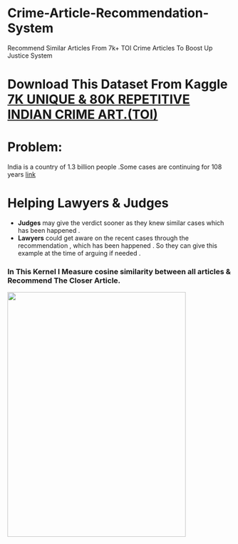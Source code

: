 # Crime-Article-Recommendation-System
Recommend Similar Articles From 7k+ TOI Crime Articles To Boost Up Justice System

# Download This Dataset From Kaggle [7K UNIQUE & 80K REPETITIVE INDIAN CRIME ART.(TOI)](https://www.kaggle.com/datasets/soumendraprasad/80000-crime-related-indian-articles)
# Problem:

India is a country of 1.3 billion people .Some cases are continuing for 108 years [link](https://timesofindia.indiatimes.com/city/patna/bihar-verdict-even-after-108-years-fails-to-end-legal-battle-over-land/articleshow/91586020.cms)

# Helping Lawyers & Judges

- **Judges** may give the verdict sooner as they knew similar cases which has been happened . 
- **Lawyers** could get aware on the recent cases through the recommendation , which has been happened . So they can give this example at the time of arguing if needed .

### **In This Kernel I Measure cosine similarity between all articles & Recommend The Closer Article.**

<img src="https://as2.ftcdn.net/jpg/01/35/10/85/500_F_135108594_JBwTqKaBmmFG1AteoM3MZdkeuyXhHXkR.jpg" width=400 height=550/>
